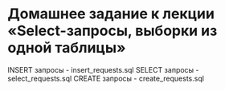 # Домашнее задание к лекции «Select-запросы, выборки из одной таблицы»

INSERT запросы - insert_requests.sql
SELECT запросы - select_requests.sql
CREATE запросы - create_requests.sql
